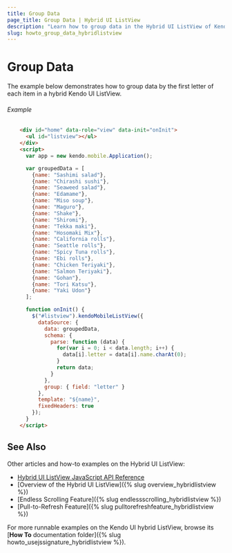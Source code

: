 ```yaml
---
title: Group Data
page_title: Group Data | Hybrid UI ListView
description: "Learn how to group data in the Hybrid UI ListView of Kendo UI."
slug: howto_group_data_hybridlistview
---
```


# Group Data

The example below demonstrates how to group data by the first letter of each item in a hybrid Kendo UI ListView.

###### Example

```html
    <div id="home" data-role="view" data-init="onInit">
      <ul id="listview"></ul>
    </div>
    <script>
      var app = new kendo.mobile.Application();

      var groupedData = [
        {name: "Sashimi salad"},
        {name: "Chirashi sushi"},
        {name: "Seaweed salad"},
        {name: "Edamame"},
        {name: "Miso soup"},
        {name: "Maguro"},
        {name: "Shake"},
        {name: "Shiromi"},
        {name: "Tekka maki"},
        {name: "Hosomaki Mix"},
        {name: "California rolls"},
        {name: "Seattle rolls"},
        {name: "Spicy Tuna rolls"},
        {name: "Ebi rolls"},
        {name: "Chicken Teriyaki"},
        {name: "Salmon Teriyaki"},
        {name: "Gohan"},
        {name: "Tori Katsu"},
        {name: "Yaki Udon"}
      ];

      function onInit() {
        $("#listview").kendoMobileListView({
          dataSource: {
            data: groupedData,
            schema: {
              parse: function (data) {
                for(var i = 0; i < data.length; i++) {
                  data[i].letter = data[i].name.charAt(0);
                }
                return data;
              }
            },
            group: { field: "letter" }
          },
          template: "${name}",
          fixedHeaders: true
        });
      }
    </script>
```

## See Also

Other articles and how-to examples on the Hybrid UI ListView:

* [Hybrid UI ListView JavaScript API Reference](/api/javascript/mobile/ui/listview)
* [Overview of the Hybrid UI ListView]({% slug overview_hybridlistview %})
* [Endless Scrolling Feature]({% slug endlessscrolling_hybridlistview %})
* [Pull-to-Refresh Feature]({% slug pulltorefreshfeature_hybridlistview %})

For more runnable examples on the Kendo UI hybrid ListView, browse its [**How To** documentation folder]({% slug howto_usejssignature_hybridlistview %}).
